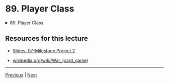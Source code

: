 # 89. Player Class

<details>
  <summary> 89. Player Class </summary>

-   [Notebook: 02-Milestone Project 2 - Walkthrough Steps Workbook.ipynb](https://github.com/BloomTech-DS/Complete-Python-3-Bootcamp/blob/master/08-Milestone%20Project%20-%202/02-Milestone%20Project%202%20-%20Walkthrough%20Steps%20Workbook.ipynb)

-   [Codebase: 00_Milestone_2_Warmup_Project.py](../../../codebase/python-camp/08-Milestone-Project-2/00_Milestone_2_Warmup_Project.py)
</details> 


## Resources for this lecture

-   [Slides: 07-Milestone Project 2](https://docs.google.com/presentation/d/1HWKmRVHqzpbDapeuKQF5EAWbU6bBROgqv-PsF9zsrbs/edit#slide=id.p)

-   [wikipedia.org/wiki/War_(card_game)](https://en.wikipedia.org/wiki/War_(card_game))

---

[Previous](./88_Deck-Class.md) | [Next](./90_Game-Logic-Part-One.md)